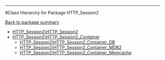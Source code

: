 - - -

#Class Hierarchy for Package HTTP_Session2

<div><a href='https://github.com/JeyDotC/Hirudo-docs/tree/master/http_session2'>Back to package summary</a></div>

<ul>
<li><a href="https://github.com/JeyDotC/Hirudo-docs/blob/master/http_session2/HTTP_Session2.md">HTTP_Session2\HTTP_Session2</a></li>
<li><a href="https://github.com/JeyDotC/Hirudo-docs/blob/master/http_session2/HTTP_Session2_Container.md">HTTP_Session2\HTTP_Session2_Container</a><ul>
<li><a href="https://github.com/JeyDotC/Hirudo-docs/blob/master/http_session2/HTTP_Session2_Container_DB.md">HTTP_Session2\HTTP_Session2_Container_DB</a></li>
<li><a href="https://github.com/JeyDotC/Hirudo-docs/blob/master/http_session2/HTTP_Session2_Container_MDB2.md">HTTP_Session2\HTTP_Session2_Container_MDB2</a></li>
<li><a href="https://github.com/JeyDotC/Hirudo-docs/blob/master/http_session2/HTTP_Session2_Container_Memcache.md">HTTP_Session2\HTTP_Session2_Container_Memcache</a></li>
</ul>
</li>
</ul>
